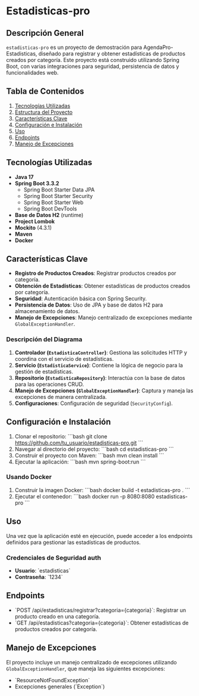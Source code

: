 
# Estadisticas-pro

## Descripción General
`estadisticas-pro` es un proyecto de demostración para AgendaPro-Estadisticas, diseñado para registrar y obtener estadísticas de productos creados por categoría. Este proyecto está construido utilizando Spring Boot, con varias integraciones para seguridad, persistencia de datos y funcionalidades web.

## Tabla de Contenidos
1. [Tecnologías Utilizadas](#tecnologías-utilizadas)
2. [Estructura del Proyecto](#estructura-del-proyecto)
3. [Características Clave](#características-clave)
5. [Configuración e Instalación](#configuración-e-instalación)
6. [Uso](#uso)
7. [Endpoints](#endpoints)
8. [Manejo de Excepciones](#manejo-de-excepciones)


## Tecnologías Utilizadas
- **Java 17**
- **Spring Boot 3.3.2**
  - Spring Boot Starter Data JPA
  - Spring Boot Starter Security
  - Spring Boot Starter Web
  - Spring Boot DevTools
- **Base de Datos H2** (runtime)
- **Project Lombok**
- **Mockito** (4.3.1)
- **Maven**
- **Docker**

## Características Clave
- **Registro de Productos Creados**: Registrar productos creados por categoría.
- **Obtención de Estadísticas**: Obtener estadísticas de productos creados por categoría.
- **Seguridad**: Autenticación básica con Spring Security.
- **Persistencia de Datos**: Uso de JPA y base de datos H2 para almacenamiento de datos.
- **Manejo de Excepciones**: Manejo centralizado de excepciones mediante `GlobalExceptionHandler`.

### Descripción del Diagrama
1. **Controlador (`EstadisticaController`)**: Gestiona las solicitudes HTTP y coordina con el servicio de estadísticas.
2. **Servicio (`EstadisticaService`)**: Contiene la lógica de negocio para la gestión de estadísticas.
3. **Repositorio (`EstadisticaRepository`)**: Interactúa con la base de datos para las operaciones CRUD.
4. **Manejo de Excepciones (`GlobalExceptionHandler`)**: Captura y maneja las excepciones de manera centralizada.
5. **Configuraciones**: Configuración de seguridad (`SecurityConfig`).

## Configuración e Instalación
1. Clonar el repositorio:
    \`\`\`bash
    git clone https://github.com/tu_usuario/estadisticas-pro.git
    \`\`\`
2. Navegar al directorio del proyecto:
    \`\`\`bash
    cd estadisticas-pro
    \`\`\`
3. Construir el proyecto con Maven:
    \`\`\`bash
    mvn clean install
    \`\`\`
4. Ejecutar la aplicación:
    \`\`\`bash
    mvn spring-boot:run
    \`\`\`

### Usando Docker
1. Construir la imagen Docker:
    \`\`\`bash
    docker build -t estadisticas-pro .
    \`\`\`
2. Ejecutar el contenedor:
    \`\`\`bash
    docker run -p 8080:8080 estadisticas-pro
    \`\`\`

## Uso
Una vez que la aplicación esté en ejecución, puede acceder a los endpoints definidos para gestionar las estadísticas de productos.

### Credenciales de Seguridad auth
- **Usuario**: \`estadisticas\`
- **Contraseña**: \`1234\`

## Endpoints
- \`POST /api/estadisticas/registrar?categoria={categoria}\`: Registrar un producto creado en una categoría.
- \`GET /api/estadisticas?categoria={categoria}\`: Obtener estadísticas de productos creados por categoría.

## Manejo de Excepciones
El proyecto incluye un manejo centralizado de excepciones utilizando `GlobalExceptionHandler`, que maneja las siguientes excepciones:
- \`ResourceNotFoundException\`
- Excepciones generales (\`Exception\`)

